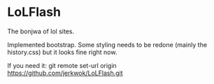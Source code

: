 # LoLFlash
The bonjwa of lol sites.

Implemented bootstrap. Some styling needs to be redone (mainly the history.css) but it looks fine right now.


If you need it:
git remote set-url origin https://github.com/jerkwok/LoLFlash.git

